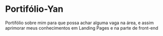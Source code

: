 # Portifólio-Yan
Portifólio sobre mim para que possa achar alguma vaga na área, e assim aprimorar meus conhecimentos em Landing Pages e na parte de front-end 

